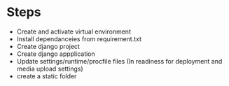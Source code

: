 # Steps
+ Create and activate virtual environment
+ Install dependanceies from requirement.txt
+ Create django project
+ Create django appplication
+ Update settings/runtime/procfile files (In readiness for deployment and media upload settings)
+ create a static folder